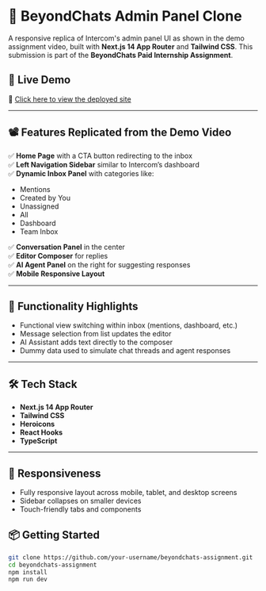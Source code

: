 # 💬 BeyondChats Admin Panel Clone

A responsive replica of Intercom's admin panel UI as shown in the demo assignment video, built with **Next.js 14 App Router** and **Tailwind CSS**. This submission is part of the **BeyondChats Paid Internship Assignment**.

## 🚀 Live Demo

🔗 [Click here to view the deployed site](https://your-live-site-url.com)

---

## 📽️ Features Replicated from the Demo Video

✅ **Home Page** with a CTA button redirecting to the inbox  
✅ **Left Navigation Sidebar** similar to Intercom’s dashboard  
✅ **Dynamic Inbox Panel** with categories like:
- Mentions  
- Created by You  
- Unassigned  
- All  
- Dashboard  
- Team Inbox  

✅ **Conversation Panel** in the center  
✅ **Editor Composer** for replies  
✅ **AI Agent Panel** on the right for suggesting responses  
✅ **Mobile Responsive Layout**

---

## 🧪 Functionality Highlights

- Functional view switching within inbox (mentions, dashboard, etc.)
- Message selection from list updates the editor
- AI Assistant adds text directly to the composer
- Dummy data used to simulate chat threads and agent responses

---

## 🛠️ Tech Stack

- **Next.js 14 App Router**
- **Tailwind CSS**
- **Heroicons**
- **React Hooks**
- **TypeScript**

---

## 📱 Responsiveness

- Fully responsive layout across mobile, tablet, and desktop screens
- Sidebar collapses on smaller devices
- Touch-friendly tabs and components

## 📦 Getting Started

```bash
git clone https://github.com/your-username/beyondchats-assignment.git
cd beyondchats-assignment
npm install
npm run dev
```





